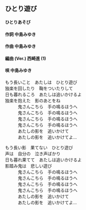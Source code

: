 ## ひとり遊び
#### ひとりあそび

#### 作詞        中島みゆき
#### 作曲        中島みゆき
#### 編曲 (Ver.) 西崎進 (1)
#### 唄          中島みゆき


もう長いこと　あたしは　ひとり遊び   
独楽を回したり　鞠をついたりして  
日も暮れるころ　あたしは追いかけるよ  
独楽を抱えた　影のあとをね  
　　　鬼さんこちら　手の鳴るほうへ  
　　　鬼さんこちら　手の鳴るほうへ  
　　　鬼さんこちら　手の鳴るほうへ  
　　　鬼さんこちら　手の鳴るほうへ  
　　　あたしの影を　追いかけて  
　　　あたしの影を　追いかけてよ…  


もう長い影　果てない　ひとり遊び  
声は　自分の　泣き声ばかり  
日も暮れ果てて　あたしは追いかけるよ  
影踏み鬼は　悲しい遊び  
　　　鬼さんこちら　手の鳴るほうへ  
　　　鬼さんこちら　手の鳴るほうへ  
　　　鬼さんこちら　手の鳴るほうへ  
　　　鬼さんこちら　手の鳴るほうへ   
　　　あたしの影を　追いかけて  
　　　あたしの影を　追いかけてよ…  

